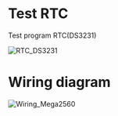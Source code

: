 # Test RTC
Test program RTC(DS3231)

![RTC_DS3231](https://ibb.co/MMmhXCvhttps://ibb.co/0QX4N6Q)

# Wiring diagram

![Wiring_Mega2560](https://i.ibb.co/3BnsJC3/RTC-Arduino-Mega-2560-bb.png)
